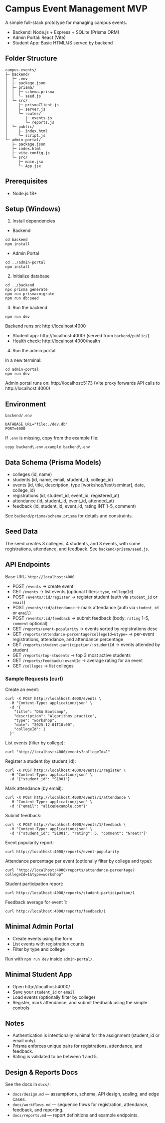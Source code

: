 # Campus Event Management MVP

A simple full-stack prototype for managing campus events.

- Backend: Node.js + Express + SQLite (Prisma ORM)
- Admin Portal: React (Vite)
- Student App: Basic HTML/JS served by backend

## Folder Structure

```
campus-events/
├─ backend/
│  ├─ .env
│  ├─ package.json
│  ├─ prisma/
│  │  ├─ schema.prisma
│  │  └─ seed.js
│  └─ src/
│     ├─ prismaClient.js
│     ├─ server.js
│     └─ routes/
│        ├─ events.js
│        └─ reports.js
│  └─ public/
│     ├─ index.html
│     └─ script.js
└─ admin-portal/
   ├─ package.json
   ├─ index.html
   ├─ vite.config.js
   └─ src/
      ├─ main.jsx
      └─ App.jsx
```

## Prerequisites

- Node.js 18+

## Setup (Windows)

1) Install dependencies

- Backend
```
cd backend
npm install
```

- Admin Portal
```
cd ../admin-portal
npm install
```

2) Initialize database

```
cd ../backend
npx prisma generate
npm run prisma:migrate
npm run db:seed
```

3) Run the backend

```
npm run dev
```
Backend runs on: http://localhost:4000

- Student app: http://localhost:4000/ (served from `backend/public/`)
- Health check: http://localhost:4000/health

4) Run the admin portal

In a new terminal:
```
cd admin-portal
npm run dev
```
Admin portal runs on: http://localhost:5173 (Vite proxy forwards API calls to http://localhost:4000)

## Environment

`backend/.env`
```
DATABASE_URL="file:./dev.db"
PORT=4000
```

If `.env` is missing, copy from the example file:

```
copy backend\.env.example backend\.env
```

## Data Schema (Prisma Models)
- colleges (id, name)
- students (id, name, email, student_id, college_id)
- events (id, title, description, type [workshop/fest/seminar], date, college_id)
- registrations (id, student_id, event_id, registered_at)
- attendance (id, student_id, event_id, attended_at)
- feedback (id, student_id, event_id, rating INT 1–5, comment)

See `backend/prisma/schema.prisma` for details and constraints.

## Seed Data

The seed creates 3 colleges, 4 students, and 3 events, with some registrations, attendance, and feedback. See `backend/prisma/seed.js`.

## API Endpoints

Base URL: `http://localhost:4000`

- POST `/events` → create event
- GET `/events` → list events (optional filters: `type`, `collegeId`)
- POST `/events/:id/register` → register student (auth via `student_id` or `email`)
- POST `/events/:id/attendance` → mark attendance (auth via `student_id` or `email`)
- POST `/events/:id/feedback` → submit feedback (body: `rating` 1–5, `comment` optional)
- GET `/reports/event-popularity` → events sorted by registrations desc
- GET `/reports/attendance-percentage?collegeId=&type=` → per-event registrations, attendance, and attendance percentage
- GET `/reports/student-participation/:studentId` → events attended by student
- GET `/reports/top-students` → top 3 most active students
- GET `/reports/feedback/:eventId` → average rating for an event
- GET `/colleges` → list colleges

### Sample Requests (curl)

Create an event:
```
curl -X POST http://localhost:4000/events \
  -H "Content-Type: application/json" \
  -d '{
    "title": "DSA Bootcamp",
    "description": "Algorithms practice",
    "type": "workshop",
    "date": "2025-12-01T10:00",
    "collegeId": 1
  }'
```

List events (filter by college):
```
curl "http://localhost:4000/events?collegeId=1"
```

Register a student (by student_id):
```
curl -X POST http://localhost:4000/events/1/register \
  -H "Content-Type: application/json" \
  -d '{"student_id": "S1001"}'
```

Mark attendance (by email):
```
curl -X POST http://localhost:4000/events/1/attendance \
  -H "Content-Type: application/json" \
  -d '{"email": "alice@example.com"}'
```

Submit feedback:
```
curl -X POST http://localhost:4000/events/1/feedback \
  -H "Content-Type: application/json" \
  -d '{"student_id": "S1001", "rating": 5, "comment": "Great!"}'
```

Event popularity report:
```
curl http://localhost:4000/reports/event-popularity
```

Attendance percentage per event (optionally filter by college and type):
```
curl "http://localhost:4000/reports/attendance-percentage?collegeId=1&type=workshop"
```

Student participation report:
```
curl http://localhost:4000/reports/student-participation/1
```

Feedback average for event 1:
```
curl http://localhost:4000/reports/feedback/1
```

## Minimal Admin Portal

- Create events using the form
- List events with registration counts
- Filter by type and college

Run with `npm run dev` inside `admin-portal/`.

## Minimal Student App

- Open http://localhost:4000/
- Save your `student_id` or `email`
- Load events (optionally filter by college)
- Register, mark attendance, and submit feedback using the simple controls

## Notes

- Authentication is intentionally minimal for the assignment (student_id or email only).
- Prisma enforces unique pairs for registrations, attendance, and feedback.
- Rating is validated to be between 1 and 5.

## Design & Reports Docs

See the docs in `docs/`:

- `docs/design.md` — assumptions, schema, API design, scaling, and edge cases.
- `docs/workflows.md` — sequence flows for registration, attendance, feedback, and reporting.
- `docs/reports.md` — report definitions and example endpoints.
